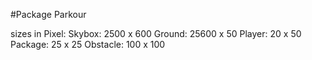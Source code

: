 #Package Parkour

sizes in Pixel:
Skybox: 2500 x 600
Ground: 25600 x 50
Player: 20 x 50
Package: 25 x 25
Obstacle: 100 x 100
